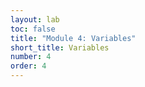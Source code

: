 ```yaml
---
layout: lab
toc: false
title: "Module 4: Variables"
short_title: Variables
number: 4
order: 4
---
```

